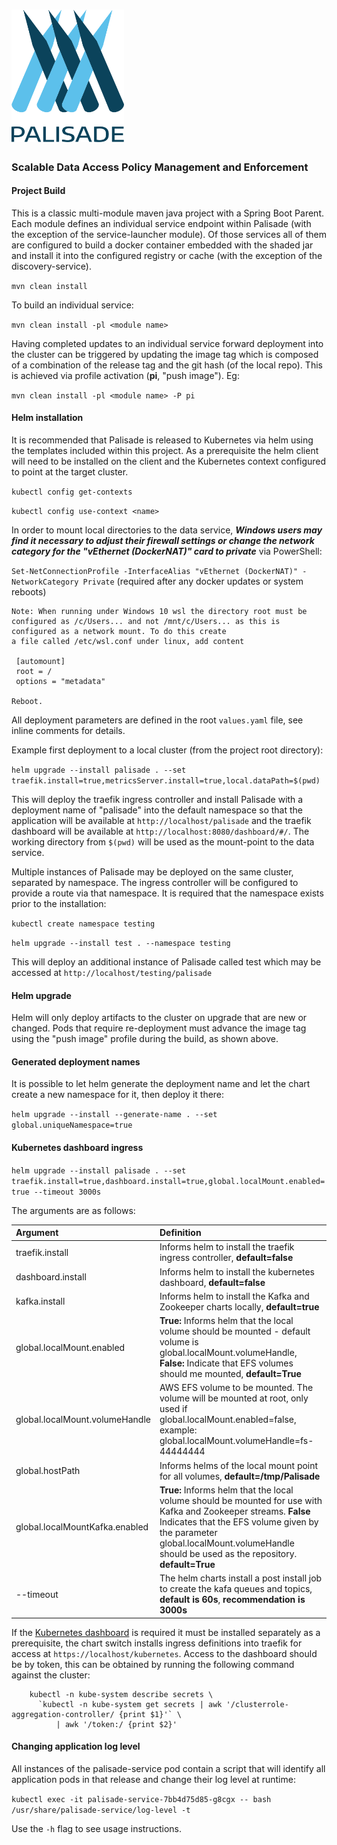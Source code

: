 <!---
Copyright 2019 Crown Copyright

Licensed under the Apache License, Version 2.0 (the "License");
you may not use this file except in compliance with the License.
You may obtain a copy of the License at

  http://www.apache.org/licenses/LICENSE-2.0

Unless required by applicable law or agreed to in writing, software
distributed under the License is distributed on an "AS IS" BASIS,
WITHOUT WARRANTIES OR CONDITIONS OF ANY KIND, either express or implied.
See the License for the specific language governing permissions and
limitations under the License.
--->

# <img src="logos/logo.svg" width="180">



### Scalable Data Access Policy Management and Enforcement

#### Project Build

This is a classic multi-module maven java project with a Spring Boot Parent. Each module defines an individual service endpoint within Palisade
(with the exception of the service-launcher module). Of those services all of them are configured to build a docker container embedded with the
shaded jar and install it into the configured registry or cache (with the exception of the discovery-service).

```mvn clean install```

To build an individual service:

```mvn clean install -pl <module name>```

Having completed updates to an individual service forward deployment into the cluster can be triggered by updating the image tag which is composed
of a combination of the release tag and the git hash (of the local repo). This is achieved via profile activation (**pi**, "push image"). Eg:

```mvn clean install -pl <module name> -P pi```

#### Helm installation

It is recommended that Palisade is released to Kubernetes via helm using the templates included 
within this project. As a prerequisite the helm client will need to be installed on the client 
and the Kubernetes context configured to point at the target cluster.

```kubectl config get-contexts```

```kubectl config use-context <name>```

In order to mount local directories to the data service, ***Windows users may find it necessary to adjust their firewall settings or change the network category for the "vEthernet (DockerNAT)" card to private*** via PowerShell:

```Set-NetConnectionProfile -InterfaceAlias "vEthernet (DockerNAT)" -NetworkCategory Private``` (required after any docker updates or system reboots)

    Note: When running under Windows 10 wsl the directory root must be configured as /c/Users... and not /mnt/c/Users... as this is configured as a network mount. To do this create
    a file called /etc/wsl.conf under linux, add content
    
     [automount]
     root = /
     options = "metadata"
     
    Reboot.

All deployment parameters are defined in the root ```values.yaml``` file, see inline comments for details.

Example first deployment to a local cluster (from the project root directory):

```helm upgrade --install palisade . --set traefik.install=true,metricsServer.install=true,local.dataPath=$(pwd)```

This will deploy the traefik ingress controller and install Palisade with a deployment name of "palisade" into the default namespace
so that the application will be available at ```http://localhost/palisade``` and the traefik dashboard will be available at 
```http://localhost:8080/dashboard/#/```.
The working directory from `$(pwd)` will be used as the mount-point to the data service.

Multiple instances of Palisade may be deployed on the same cluster, separated by namespace. The ingress controller will be configured
to provide a route via that namespace. It is required that the namespace exists prior to the installation:

```kubectl create namespace testing```

```helm upgrade --install test . --namespace testing```

This will deploy an additional instance of Palisade called test which may be accessed at ```http://localhost/testing/palisade```

#### Helm upgrade

Helm will only deploy artifacts to the cluster on upgrade that are new or changed. Pods that require re-deployment must advance the
image tag using the "push image" profile during the build, as shown above.

#### Generated deployment names

It is possible to let helm generate the deployment name and let the chart create a new namespace for it, then deploy it there:

```helm upgrade --install --generate-name . --set global.uniqueNamespace=true```

#### Kubernetes dashboard ingress

```helm upgrade --install palisade . --set traefik.install=true,dashboard.install=true,global.localMount.enabled=true --timeout 3000s```


The arguments are as follows:

|  Argument   |    Definition   |
|:------------|:----------------|
|traefik.install | Informs helm to install the traefik ingress controller, **default=false**|
|dashboard.install| Informs helm to install the kubernetes dashboard, **default=false**|
|kafka.install|Informs helm to install the Kafka and Zookeeper charts locally, **default=true**|
|global.localMount.enabled|**True:** Informs helm that the local volume should be mounted - default volume is global.localMount.volumeHandle, **False:** Indicate that EFS volumes should me mounted, **default=True**|
|global.localMount.volumeHandle|AWS EFS volume to be mounted. The volume will be mounted at root, only used if global.localMount.enabled=false, example: global.localMount.volumeHandle=fs-44444444|
|global.hostPath|Informs helms of the local mount point for all volumes, **default=/tmp/Palisade**|
|global.localMountKafka.enabled|**True:** Informs helm that the local volume should be mounted for use with Kafka and Zookeeper streams. **False** Indicates that the EFS volume given by the parameter global.localMount.volumeHandle should be used as the repository. **default=True**
|--timeout|The helm charts install a post install job to create the kafa queues and topics, **default is 60s**, **recommendation is 3000s**| 






If the [Kubernetes dashboard](https://kubernetes.io/docs/tasks/access-application-cluster/web-ui-dashboard/) is required it must be installed separately as a
prerequisite, the chart switch installs ingress definitions into traefik for access at ```https://localhost/kubernetes```. Access to the dashboard should be by
token, this can be obtained by running the following command against the cluster:

```
    kubectl -n kube-system describe secrets \
      `kubectl -n kube-system get secrets | awk '/clusterrole-aggregation-controller/ {print $1}'` \
          | awk '/token:/ {print $2}'
```
#### Changing application log level

All instances of the palisade-service pod contain a script that will identify all application pods in that release and change their log level at runtime:

```kubectl exec -it palisade-service-7bb4d75d85-g8cgx -- bash /usr/share/palisade-service/log-level -t```

Use the ```-h``` flag to see usage instructions.
